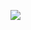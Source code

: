<a target="_blank" href="https://calendar.google.com/event?action=TEMPLATE&amp;tmeid=NjQ4bTU4cGpuamNpcmxwcGh0NHJvdnFydWcgdmFzaWwyMDAxcHJvQG0&amp;tmsrc=vasil2001pro%40gmail.com"><img border="0" src="https://www.google.com/calendar/images/ext/gc_button1_uk.gif"></a>
